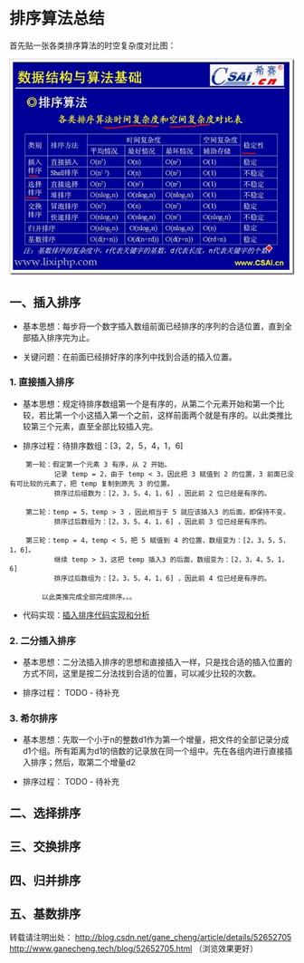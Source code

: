# 排序算法总结

首先贴一张各类排序算法的时空复杂度对比图：

![各类算法对比](../images/常见排序算法时空复杂度.png)

## 一、插入排序

- 基本思想：每步将一个数字插入数组前面已经排序的序列的合适位置，直到全部插入排序完为止。

- 关键问题：在前面已经排好序的序列中找到合适的插入位置。

  

### 1.  直接插入排序

- 基本思想：规定待排序数组第一个是有序的，从第二个元素开始和第一个比较，若比第一个小这插入第一个之前，这样前面两个就是有序的。以此类推比较第三个元素，直至全部比较插入完。

- 排序过程：待排序数组：[3，2，5，4，1，6]
```text
    第一轮：假定第一个元素 3 有序，从 2 开始。
           记录 temp = 2，由于 temp < 3，因此把 3 赋值到 2 的位置，3 前面已没有可比较的元素了，把 temp 复制到原先 3 的位置。
           排序过后组数为：[2，3，5，4，1，6] ，因此前 2 位已经是有序的。
    
    第二轮：temp = 5，temp > 3 ，因此相当于 5 就应该插入3 的后面，即保持不变。
           排序过后数组为：[2，3，5，4，1，6] ，因此前 3 位已经是有序的。

    第三轮：temp = 4，temp < 5，把 5 赋值到 4 的位置，数组变为：[2，3，5，5，1，6]。
           继续 temp > 3，这把 temp 插入3 的后面，数组变为：[2，3，4，5，1，6]
           排序过后数组为：[2，3，5，4，1，6] ，因此前 4 位已经是有序的。

        以此类推完成全部完成排序。。。
```

- 代码实现：[插入排序代码实现和分析](../java/com/aduan/study/algorithmsort/InsertionSort.java)

  

###  2. 二分插入排序

- 基本思想：二分法插入排序的思想和直接插入一样，只是找合适的插入位置的方式不同，这里是按二分法找到合适的位置，可以减少比较的次数。

- 排序过程： TODO - 待补充

###  3. 希尔排序

- 基本思想：先取一个小于n的整数d1作为第一个增量，把文件的全部记录分成d1个组。所有距离为d1的倍数的记录放在同一个组中。先在各组内进行直接插入排序；然后，取第二个增量d2

- 排序过程： TODO - 待补充

## 二、选择排序



## 三、交换排序



## 四、归并排序



## 五、基数排序













转载请注明出处：
http://blog.csdn.net/gane_cheng/article/details/52652705
http://www.ganecheng.tech/blog/52652705.html （浏览效果更好）